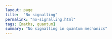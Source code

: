 ```yaml
---
layout: page
title:  "No signalling"
permalink: "no-signalling.html"
tags: [maths, quantum]
summary: "No signalling in quantum mechanics"
---
```

